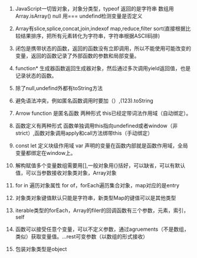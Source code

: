 1. JavaScript一切皆对象，对象分类型，typeof 返回的是字符串 数组用Array.isArray() null 用=== undefind检测变量是否定义  

2. Array有slice,splice,concat,join,indexof map,reduce,filter sort(直接根据比较结果排序，把所有元素转化为字符串，字符串根据ASCII码排)  

3. 闭包是携带状态的函数，返回的函数没有立即调用，所以不能使用可能改变的变量，返回的函数记录了外部函数的参数和局部变量。  

4. function* 生成器函数返回生成器对象，然后通过多次调用yield返回值，也是记录状态的函数。  

5. 除了null,undefind外都有toString方法  

6. 避免语法冲突，例如匿名函数调用时要加（）,(123).toString  

7. Arrow function 是匿名函数 两种形式 this已经定带词法作用域（自动绑定）。  

8. 函数定义有两种形式 函数单独调用this指向undefined或者window（非strict）,函数对象调用apply和call方法绑带this（手动绑定）  

9. const let 定义块级作用域 var 声明的变量在函数内部就是函数作用域，全局变量都绑定在window上。  

10. 解构赋值多个变量数组需要用[],一般对象用{}括好，可以缺省，可以有默认值，可以当参数接收对象类对象，Array对象

11. for in 遍历对象属性 for of，forEach遍历集合对象，map对应的是entry

12. 对象类对象键值默认只能是字符串，新类型Map的键值可以是其他类型

13. iterable类型的forEach，Array的filer的回调函数有三个参数，元素，索引，self

14. 函数可以接受任意个变量，可以不定义参数，通过agruements（不是数组，类似）获取变量值。...rest可变参数（以数组的形式接收）

15. 包装对象类型是object